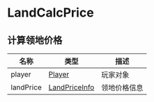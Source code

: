 # LandCalcPrice
## 计算领地价格
| 名称 | 类型 | 描述 |
| ---- | ---- | ---- |
| player | [Player](../types/Player.md) | 玩家对象 |
| landPrice | [LandPriceInfo](../types/LandPriceInfo.md) | 领地价格信息 |
